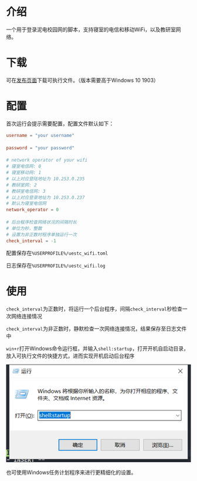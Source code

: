 # 介绍

一个用于登录泥电校园网的脚本，支持寝室的电信和移动WiFi，以及教研室网络。

# 下载

可在[发布页面](https://github.com/kewuaa/uestc_wifi_helper/releases)下载可执行文件。（版本需要高于Windows 10 1903）

# 配置

首次运行会提示需要配置，配置文件默认如下：

``` toml
username = "your username"

password = "your password"

# network operator of your wifi
# 寝室电信网: 0
# 寝室移动网: 1
# 以上对应登陆地址为 10.253.0.235
# 教研室网: 2
# 教研室电信网: 3
# 以上对应登录地址为 10.253.0.237
# 默认为寝室电信网
network_operator = 0

# 后台程序检查网络状况的间隔时长
# 单位为秒，整数
# 设置为非正数时程序单独运行一次
check_interval = -1
```

配置保存在`%USERPROFILE%/uestc_wifi.toml`

日志保存在`%USERPROFILE%/uestc_wifi.log`

# 使用

`check_interval`为正数时，将运行一个后台程序，间隔`check_interval`秒检查一次网络连接情况

`check_interval`为非正数时，静默检查一次网络连接情况，结果保存至日志文件中

`win+r`打开Windows命令运行框，并输入`shell:startup`，打开开机自启动目录，放入可执行文件的快捷方式，进而实现开机启动后台程序

![](./snapshots/snapshot1.png)

也可使用Windows任务计划程序来进行更精细化的设置。
